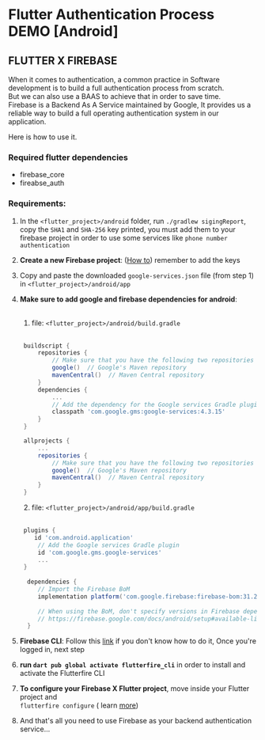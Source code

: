 # Flutter Authentication Process DEMO [Android]

## FLUTTER X FIREBASE

When it comes to authentication, a common practice in Software development is to build a full authentication process
from scratch.<br/>
But we can also use a BAAS to achieve that in order to save time.<br/>
Firebase is a Backend As A Service maintained by Google, It provides us a reliable way to build a full operating
authentication system in our application.<br/>

Here is how to use it.

### Required flutter dependencies

- firebase_core
- fireabse_auth

### Requirements:

1. In the `<flutter_project>/android` folder, run `./gradlew sigingReport`, copy the `SHA1` and `SHA-256` key printed, you must add them to your firebase project in order to use some services like `phone number authentication` 


2. **Create a new Firebase project**: ([How to](https://cloud.google.com/firestore/docs/client/get-firebase?hl=fr)) remember to add the keys


3. Copy and paste the downloaded `google-services.json` file (from step 1) in `<flutter_project>/android/app`


4. **Make sure to add google and firebase dependencies for android**: <br/><br/>

   1. file: `<flutter_project>/android/build.gradle`<br/><br/>
   
   ```gradle
    buildscript {
        repositories {
            // Make sure that you have the following two repositories
            google()  // Google's Maven repository
            mavenCentral()  // Maven Central repository
        }
        dependencies {
            ...
            // Add the dependency for the Google services Gradle plugin
            classpath 'com.google.gms:google-services:4.3.15'
        }
    }
   
    allprojects {
        ...
        repositories {
            // Make sure that you have the following two repositories
            google()  // Google's Maven repository
            mavenCentral()  // Maven Central repository
        }
    }
    ```
   
   2. file: `<flutter_project>/android/app/build.gradle`<br/><br/>
      
   ```gradle
    plugins {
       id 'com.android.application'
        // Add the Google services Gradle plugin
        id 'com.google.gms.google-services' 
        ...
    }
                
     dependencies {
        // Import the Firebase BoM
        implementation platform('com.google.firebase:firebase-bom:31.2.2')
        
        // When using the BoM, don't specify versions in Firebase dependencies
        // https://firebase.google.com/docs/android/setup#available-libraries
     }
     ```
5. **Firebase CLI**: Follow this [link](https://firebase.google.com/docs/cli?hl=fr#mac-linux-npm) if you don't know how to
   do it, Once you're logged in, next step


6. **run `dart pub global activate flutterfire_cli`**  in order to install and activate the Flutterfire CLI


7. **To configure your Firebase X Flutter project**, move inside your Flutter project and <br/>
   `flutterfire configure` (
   learn [more](https://firebase.google.com/docs/flutter/setup?hl=fr&platform=ios#configure-firebase))


8. And that's all you need to use Firebase as your backend authentication service...
















